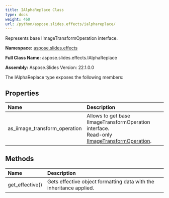 ```yaml
---
title: IAlphaReplace Class
type: docs
weight: 460
url: /python/aspose.slides.effects/ialphareplace/
---
```


Represents base IImageTransformOperation interface.

**Namespace:** [aspose.slides.effects](/python/aspose.slides.effects/)

**Full Class Name:** aspose.slides.effects.IAlphaReplace

**Assembly:**  Aspose.Slides Version: 22.1.0.0

The IAlphaReplace type exposes the following members:
## **Properties**
|**Name**|**Description**|
| :- | :- |
|as_iimage_transform_operation|Allows to get base IImageTransformOperation interface.<br/>            Read-only [IImageTransformOperation](/python/aspose.slides.effects/iimagetransformoperation/).|
## **Methods**
|**Name**|**Description**|
| :- | :- |
|get_effective()|Gets effective object formatting data with the inheritance applied.|
